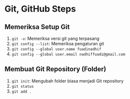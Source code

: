 # Git, GitHub Steps

## Memeriksa Setup Git

1. `git -v`: Memeriksa versi git yang terpasang
2. `git config --list`: Memeriksa pengaturan git
3. `git config --global user.name fuadinadhif`
4. `git config --global user.email nadhiffuadi@gmail.com`

## Membuat Git Repository (Folder)

1. `git init`: Mengubah folder biasa menjadi Git repository
2. `git status`
3. `git add .`